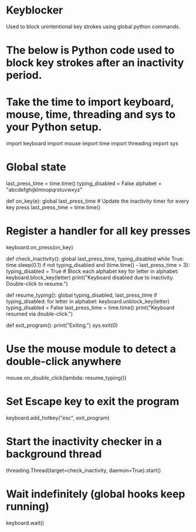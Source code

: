 # Keyblocker
Used to block unintentional key strokes using global python commands.
# The below is Python code used to block key strokes after an inactivity period.
# Take the time to import keyboard, mouse, time, threading and sys to your Python setup.

import keyboard
import mouse
import time
import threading
import sys

# Global state
last_press_time = time.time()
typing_disabled = False
alphabet = "abcdefghijklmnopqrstuvwxyz"

def on_key(e):
    global last_press_time
    # Update the inactivity timer for every key press
    last_press_time = time.time()

# Register a handler for all key presses
keyboard.on_press(on_key)

def check_inactivity():
    global last_press_time, typing_disabled
    while True:
        time.sleep(0.1)
        if not typing_disabled and (time.time() - last_press_time > 3):
            typing_disabled = True
            # Block each alphabet key
            for letter in alphabet:
                keyboard.block_key(letter)
            print("Keyboard disabled due to inactivity. Double-click to resume.")

def resume_typing():
    global typing_disabled, last_press_time
    if typing_disabled:
        for letter in alphabet:
            keyboard.unblock_key(letter)
        typing_disabled = False
        last_press_time = time.time()
        print("Keyboard resumed via double-click.")

def exit_program():
    print("Exiting.")
    sys.exit(0)

# Use the mouse module to detect a double-click anywhere
mouse.on_double_click(lambda: resume_typing())

# Set Escape key to exit the program
keyboard.add_hotkey("esc", exit_program)

# Start the inactivity checker in a background thread
threading.Thread(target=check_inactivity, daemon=True).start()

# Wait indefinitely (global hooks keep running)
keyboard.wait()
